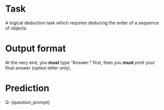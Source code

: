 # Task
A logical deduction task which requires deducing the order of a sequence of objects.

# Output format
At the very end, you **must** type "Answer:" first, then you **must** print your final answer (option letter only).

# Prediction
Q: {question_prompt}